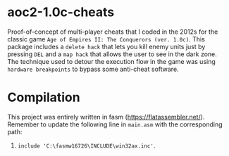# aoc2-1.0c-cheats

Proof-of-concept of multi-player cheats that I coded in the 2012s for the classic game ``Age of Empires II: The Conquerors (ver. 1.0c)``. This package includes a `delete hack` that lets you kill enemy units just by pressing `DEL` and a `map hack` that allows the user to see in the dark zone. The technique used to detour the execution flow in the game was using `hardware breakpoints` to bypass some anti-cheat software.

# Compilation

This project was entirely written in fasm (https://flatassembler.net/). Remember to update the following line in `main.asm` with the corresponding path:

1. `include 'C:\fasmw16726\INCLUDE\win32ax.inc'`.
